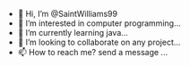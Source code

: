 - 👋 Hi, I’m @SaintWilliams99
- 👀 I’m interested in computer programming...
- 🌱 I’m currently learning java...
- 💞️ I’m looking to collaborate on any project...
- 📫 How to reach me? send a message ...

<!---
SaintWilliams99/SaintWilliams99 is a ✨ special ✨ repository because its `README.md` (this file) appears on your GitHub profile.
You can click the Preview link to take a look at your changes.
--->
